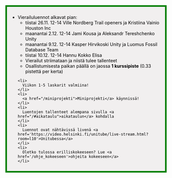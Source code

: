 <div style="color:black; border-style: solid; border-width: thick; border-color: green; padding: 10px; margin-bottom: 15px; padding: 10px; background-color: #F1EFEF;">

  <ul>
    <li>
      Vierailuluennot alkavat pian:
      <ul>
        <li>
          tiistai 26.11. 12-14 Ville Nordberg Trail openers ja Kristiina Vainio Houston Inc
        </li>
        <li>
          maanantai 2.12. 12-14 Jami Kousa ja Aleksandr Tereshchenko Unity
        </li>
        <li>maanantai 9.12. 12-14 Kasper Hirvikoski Unity ja Luomus Fossil Database Team</li>
        <li>tiistai 10.12. 12-14 Hannu Kokko Elisa</li>
        <li>
            Vierailut striimataan ja niistä tulee tallenteet
          </li>
        <li>
          Osallistumisesta paikan päällä on jaossa <strong>1 kurssipiste</strong> (0.33 pistettä per kerta)
        </li>
      </ul>
    </li>

    <li>
      Viikon 1-5 laskarit valmiina!
    </li>
    <li>
      <a href="/miniprojekti">Miniprojekti</a> käynnissä!
    </li>
    <li>
      Luentojen tallenteet alempana sivulla <a href="/#aikataulu">aikataulun</a> kohdalla
    </li>
    <li>
      Luennot ovat nähtävissä livenä <a href='https://video.helsinki.fi/unitube/live-stream.html?room=l10'>Unitubessa</a>
    </li>
    <li>
      Oletko tulossa erilliskokeeseen? Lue <a href='/ohje_kokeeseen'>ohjeita kokeeseen</a>
    </li>
  </ul>

</div>